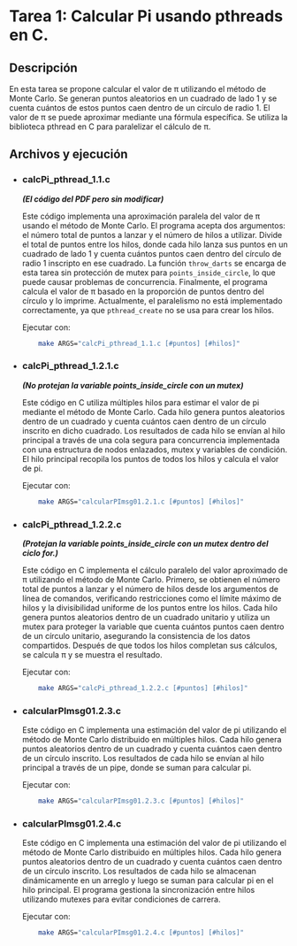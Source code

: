 # Tarea 1: Calcular Pi usando pthreads en C.
## Descripción
En esta tarea se propone calcular el valor de π utilizando el método de Monte Carlo. Se generan puntos aleatorios en un cuadrado de lado 1 y se cuenta cuántos de estos puntos caen dentro de un círculo de radio 1. El valor de π se puede aproximar mediante una fórmula específica. Se utiliza la biblioteca pthread en C para paralelizar el cálculo de π.

## Archivos y ejecución

- ### **calcPi_pthread_1.1.c** 
    ***(El código del PDF pero sin modificar)*** 
    
    Este código implementa una aproximación paralela del valor de π usando el método de Monte Carlo. El programa acepta dos argumentos: el número total de puntos a lanzar y el número de hilos a utilizar. Divide el total de puntos entre los hilos, donde cada hilo lanza sus puntos en un cuadrado de lado 1 y cuenta cuántos puntos caen dentro del círculo de radio 1 inscripto en ese cuadrado. La función `throw_darts` se encarga de esta tarea sin protección de mutex para `points_inside_circle`, lo que puede causar problemas de concurrencia. Finalmente, el programa calcula el valor de π basado en la proporción de puntos dentro del círculo y lo imprime. Actualmente, el paralelismo no está implementado correctamente, ya que `pthread_create` no se usa para crear los hilos.

    Ejecutar con:
    ```bash
        make ARGS="calcPi_pthread_1.1.c [#puntos] [#hilos]"
    ```
  
- ### **calcPi_pthread_1.2.1.c**     
    ***(No protejan la variable points_inside_circle con un mutex)*** 
    
    Este código en C utiliza múltiples hilos para estimar el valor de pi mediante el método de Monte Carlo. Cada hilo genera puntos aleatorios dentro de un cuadrado y cuenta cuántos caen dentro de un círculo inscrito en dicho cuadrado. Los resultados de cada hilo se envían al hilo principal a través de una cola segura para concurrencia implementada con una estructura de nodos enlazados, mutex y variables de condición. El hilo principal recopila los puntos de todos los hilos y calcula el valor de pi.

    Ejecutar con: 
    ```bash
        make ARGS="calcularPImsg01.2.1.c [#puntos] [#hilos]"
    ```
  
- ### **calcPi_pthread_1.2.2.c**
    ***(Protejan la variable points_inside_circle con un mutex dentro del ciclo for.)***

    Este código en C implementa el cálculo paralelo del valor aproximado de π utilizando el método de Monte Carlo. Primero, se obtienen el número total de puntos a lanzar y el número de hilos desde los argumentos de línea de comandos, verificando restricciones como el límite máximo de hilos y la divisibilidad uniforme de los puntos entre los hilos. Cada hilo genera puntos aleatorios dentro de un cuadrado unitario y utiliza un mutex para proteger la variable que cuenta cuántos puntos caen dentro de un círculo unitario, asegurando la consistencia de los datos compartidos. Después de que todos los hilos completan sus cálculos, se calcula π y se muestra el resultado.

    Ejecutar con: 
    ```bash
        make ARGS="calcPi_pthread_1.2.2.c [#puntos] [#hilos]"
    ```

- ### **calcularPImsg01.2.3.c**     
    Este código en C implementa una estimación del valor de pi utilizando el método de Monte Carlo distribuido en múltiples hilos. Cada hilo genera puntos aleatorios dentro de un cuadrado y cuenta cuántos caen dentro de un círculo inscrito. Los resultados de cada hilo se envían al hilo principal a través de un pipe, donde se suman para calcular pi.

    Ejecutar con: 
    ```bash
        make ARGS="calcularPImsg01.2.3.c [#puntos] [#hilos]"
    ```

- ### **calcularPImsg01.2.4.c**    
    Este código en C implementa una estimación del valor de pi utilizando el método de Monte Carlo distribuido en múltiples hilos. Cada hilo genera puntos aleatorios dentro de un cuadrado y cuenta cuántos caen dentro de un círculo inscrito. Los resultados de cada hilo se almacenan dinámicamente en un arreglo y luego se suman para calcular pi en el hilo principal. El programa gestiona la sincronización entre hilos utilizando mutexes para evitar condiciones de carrera.

    Ejecutar con: 
    ```bash
        make ARGS="calcularPImsg01.2.4.c [#puntos] [#hilos]"
    ```